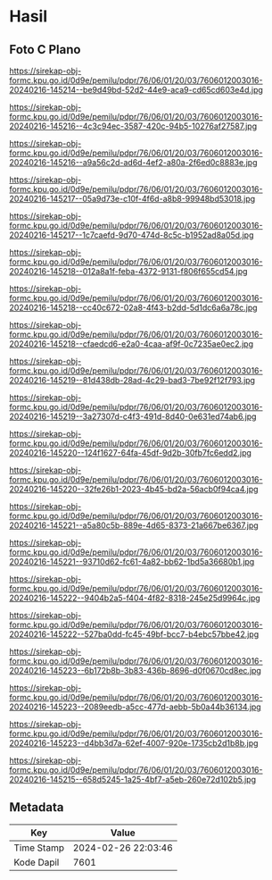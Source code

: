 # Hasil

## Foto C Plano

https://sirekap-obj-formc.kpu.go.id/0d9e/pemilu/pdpr/76/06/01/20/03/7606012003016-20240216-145214--be9d49bd-52d2-44e9-aca9-cd65cd603e4d.jpg

https://sirekap-obj-formc.kpu.go.id/0d9e/pemilu/pdpr/76/06/01/20/03/7606012003016-20240216-145216--4c3c94ec-3587-420c-94b5-10276af27587.jpg

https://sirekap-obj-formc.kpu.go.id/0d9e/pemilu/pdpr/76/06/01/20/03/7606012003016-20240216-145216--a9a56c2d-ad6d-4ef2-a80a-2f6ed0c8883e.jpg

https://sirekap-obj-formc.kpu.go.id/0d9e/pemilu/pdpr/76/06/01/20/03/7606012003016-20240216-145217--05a9d73e-c10f-4f6d-a8b8-99948bd53018.jpg

https://sirekap-obj-formc.kpu.go.id/0d9e/pemilu/pdpr/76/06/01/20/03/7606012003016-20240216-145217--1c7caefd-9d70-474d-8c5c-b1952ad8a05d.jpg

https://sirekap-obj-formc.kpu.go.id/0d9e/pemilu/pdpr/76/06/01/20/03/7606012003016-20240216-145218--012a8a1f-feba-4372-9131-f806f655cd54.jpg

https://sirekap-obj-formc.kpu.go.id/0d9e/pemilu/pdpr/76/06/01/20/03/7606012003016-20240216-145218--cc40c672-02a8-4f43-b2dd-5d1dc6a6a78c.jpg

https://sirekap-obj-formc.kpu.go.id/0d9e/pemilu/pdpr/76/06/01/20/03/7606012003016-20240216-145218--cfaedcd6-e2a0-4caa-af9f-0c7235ae0ec2.jpg

https://sirekap-obj-formc.kpu.go.id/0d9e/pemilu/pdpr/76/06/01/20/03/7606012003016-20240216-145219--81d438db-28ad-4c29-bad3-7be92f12f793.jpg

https://sirekap-obj-formc.kpu.go.id/0d9e/pemilu/pdpr/76/06/01/20/03/7606012003016-20240216-145219--3a27307d-c4f3-491d-8d40-0e631ed74ab6.jpg

https://sirekap-obj-formc.kpu.go.id/0d9e/pemilu/pdpr/76/06/01/20/03/7606012003016-20240216-145220--124f1627-64fa-45df-9d2b-30fb7fc6edd2.jpg

https://sirekap-obj-formc.kpu.go.id/0d9e/pemilu/pdpr/76/06/01/20/03/7606012003016-20240216-145220--32fe26b1-2023-4b45-bd2a-56acb0f94ca4.jpg

https://sirekap-obj-formc.kpu.go.id/0d9e/pemilu/pdpr/76/06/01/20/03/7606012003016-20240216-145221--a5a80c5b-889e-4d65-8373-21a667be6367.jpg

https://sirekap-obj-formc.kpu.go.id/0d9e/pemilu/pdpr/76/06/01/20/03/7606012003016-20240216-145221--93710d62-fc61-4a82-bb62-1bd5a36680b1.jpg

https://sirekap-obj-formc.kpu.go.id/0d9e/pemilu/pdpr/76/06/01/20/03/7606012003016-20240216-145222--9404b2a5-f404-4f82-8318-245e25d9964c.jpg

https://sirekap-obj-formc.kpu.go.id/0d9e/pemilu/pdpr/76/06/01/20/03/7606012003016-20240216-145222--527ba0dd-fc45-49bf-bcc7-b4ebc57bbe42.jpg

https://sirekap-obj-formc.kpu.go.id/0d9e/pemilu/pdpr/76/06/01/20/03/7606012003016-20240216-145223--6b172b8b-3b83-436b-8696-d0f0670cd8ec.jpg

https://sirekap-obj-formc.kpu.go.id/0d9e/pemilu/pdpr/76/06/01/20/03/7606012003016-20240216-145223--2089eedb-a5cc-477d-aebb-5b0a44b36134.jpg

https://sirekap-obj-formc.kpu.go.id/0d9e/pemilu/pdpr/76/06/01/20/03/7606012003016-20240216-145223--d4bb3d7a-62ef-4007-920e-1735cb2d1b8b.jpg

https://sirekap-obj-formc.kpu.go.id/0d9e/pemilu/pdpr/76/06/01/20/03/7606012003016-20240216-145215--658d5245-1a25-4bf7-a5eb-260e72d102b5.jpg


## Metadata

| Key        | Value               |
| ---------- | ------------------- |
| Time Stamp | 2024-02-26 22:03:46 |
| Kode Dapil | 7601                |




